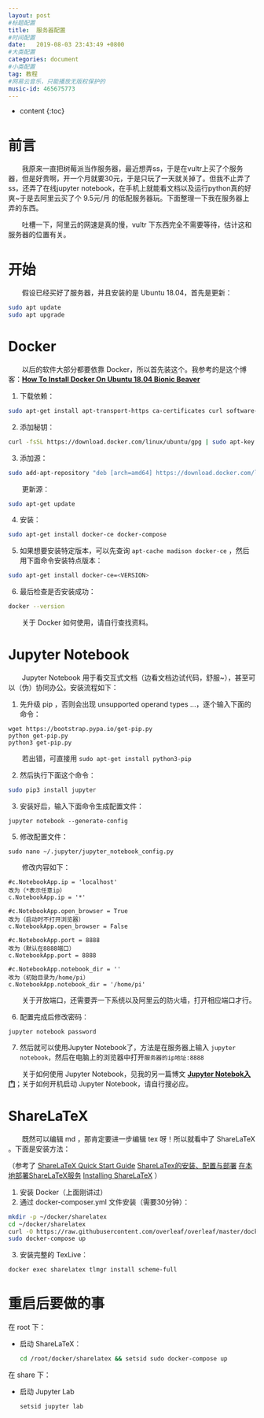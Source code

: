 ```yaml
---
layout: post
#标题配置
title:  服务器配置
#时间配置
date:   2019-08-03 23:43:49 +0800
#大类配置
categories: document
#小类配置
tag: 教程
#网易云音乐，只能播放无版权保护的
music-id: 465675773
---
```


* content
{:toc}


# 前言

&emsp;&emsp;我原来一直把树莓派当作服务器，最近想弄ss，于是在vultr上买了个服务器，但是好贵啊，开一个月就要30元，于是只玩了一天就关掉了。但我不止弄了ss，还弄了在线jupyter notebook，在手机上就能看文档以及运行python真的好爽~于是去阿里云买了个 9.5元/月 的低配服务器玩。下面整理一下我在服务器上弄的东西。

&emsp;&emsp;吐槽一下，阿里云的网速是真的慢，vultr 下东西完全不需要等待，估计这和服务器的位置有关。

# 开始

&emsp;&emsp;假设已经买好了服务器，并且安装的是 Ubuntu 18.04，首先是更新：

```bash
sudo apt update
sudo apt upgrade
```



# Docker

&emsp;&emsp;以后的软件大部分都要依靠 Docker，所以首先装这个。我参考的是这个博客：[**How To Install Docker On Ubuntu 18.04 Bionic Beaver**](https://phoenixnap.com/kb/how-to-install-docker-on-ubuntu-18-04)

1. 下载依赖：

```bash
sudo apt-get install apt-transport-https ca-certificates curl software-properties-common
```

2. 添加秘钥：

```bash
curl -fsSL https://download.docker.com/linux/ubuntu/gpg | sudo apt-key add -
```

3. 添加源：

```bash
sudo add-apt-repository "deb [arch=amd64] https://download.docker.com/linux/ubuntu  $(lsb_release -cs)  stable"
```

&emsp;&emsp;更新源：

```bash
sudo apt-get update
```

4. 安装：

```bash
sudo apt-get install docker-ce docker-compose
```

5. 如果想要安装特定版本，可以先查询 `apt-cache madison docker-ce` ，然后用下面命令安装特点版本：

```bash
sudo apt-get install docker-ce=<VERSION>
```

6. 最后检查是否安装成功：

```bash
docker --version
```



&emsp;&emsp;关于 Docker 如何使用，请自行查找资料。



# Jupyter Notebook

&emsp;&emsp;Jupyter Notebook 用于看交互式文档（边看文档边试代码，舒服~），甚至可以（伪）协同办公。安装流程如下：

1. 先升级 pip ，否则会出现 unsupported operand types ...，逐个输入下面的命令：

```shell
wget https://bootstrap.pypa.io/get-pip.py
python get-pip.py
python3 get-pip.py
```

&emsp;&emsp;若出错，可直接用 `sudo apt-get install python3-pip`


2. 然后执行下面这个命令：

~~~bash
sudo pip3 install jupyter
~~~

3. 安装好后，输入下面命令生成配置文件：

```shell
jupyter notebook --generate-config
```

5. 修改配置文件：

```shell
sudo nano ~/.jupyter/jupyter_notebook_config.py
```

&emsp;&emsp;修改内容如下：

```shell
#c.NotebookApp.ip = 'localhost'
改为（*表示任意ip）
c.NotebookApp.ip = '*'
```

```shell
#c.NotebookApp.open_browser = True
改为（启动时不打开浏览器）
c.NotebookApp.open_browser = False
```

```shell
#c.NotebookApp.port = 8888
改为（默认在8888端口）
c.NotebookApp.port = 8888
```

```shell
#c.NotebookApp.notebook_dir = ''
改为（初始目录为/home/pi）
c.NotebookApp.notebook_dir = '/home/pi'
```

&emsp;&emsp;关于开放端口，还需要弄一下系统以及阿里云的防火墙，打开相应端口才行。


6. 配置完成后修改密码：

```shell
jupyter notebook password
```

7. 然后就可以使用Jupyter Notebook了，方法是在服务器上输入 `jupyter notebook`，然后在电脑上的浏览器中打开`服务器的ip地址:8888`



&emsp;&emsp;关于如何使用 Jupyter Notebook，见我的另一篇博文 [**Jupyter Notebok入门**](https://toddzhoufeng.github.io/2019/07/22/jupyter-notebook-tutorial/)；关于如何开机启动 Jupyter Notebook，请自行搜必应。



# ShareLaTeX

&emsp;&emsp;既然可以编辑 md ，那肯定要进一步编辑 tex 呀！所以就看中了 ShareLaTeX 。下面是安装方法：

（参考了 [ShareLaTeX Quick Start Guide](https://github.com/overleaf/overleaf/wiki/Quick-Start-Guide)  [ShareLaTex的安装、配置与部署](https://zhuanlan.zhihu.com/p/54088512)  [在本地部署ShareLaTeX服务](https://blog.csdn.net/sofair/article/details/80994960)  [Installing ShareLaTeX](https://www.scaleway.com/en/docs/installing-sharelatex-ubuntu/) ）

1. 安装 Docker（上面刚讲过）
2. 通过 docker-composer.yml 文件安装（需要30分钟）：

```bash
mkdir -p ~/docker/sharelatex
cd ~/docker/sharelatex
curl -O https://raw.githubusercontent.com/overleaf/overleaf/master/docker-compose.yml
sudo docker-compose up
```

3. 安装完整的 TexLive：

```bash
docker exec sharelatex tlmgr install scheme-full
```



# 重启后要做的事

在 root 下：

* 启动 ShareLaTeX：
  ```bash
  cd /root/docker/sharelatex && setsid sudo docker-compose up
  ```



在 share 下：

* 启动 Jupyter Lab

  ```tree
  setsid jupyter lab
  ```

  

